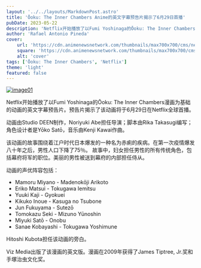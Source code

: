 ```yaml
---
layout: '../../layouts/MarkdownPost.astro'
title: 'Ōoku: The Inner Chambers Anime的英文字幕预告片揭示了6月29日首播'
pubDate: 2023-05-22
description: 'Netflix开始播放了以Fumi Yoshinaga的Ōoku: The Inner Chambers漫画为基础的动画的英文字幕预告片。预告片揭示了该动画将于6月29日在Netflix全球首播。'
author: 'Rafael Antonio Pineda'
cover:
    url: 'https://cdn.animenewsnetwork.com/thumbnails/max700x700/cms/news.6/198341/ooku.jpg'
    square: 'https://cdn.animenewsnetwork.com/thumbnails/max700x700/cms/news.6/198341/ooku.jpg'
    alt: 'cover'
tags: ['Ōoku: The Inner Chambers', 'Netflix']
theme: 'light'
featured: false
---
```


[![image01](https://cdn.animenewsnetwork.com/thumbnails/max700x700/cms/news.6/198341/ooku.jpg)](https://www.youtube.com/watch?v=lL2yLQtxWrw)

Netflix开始播放了以Fumi Yoshinaga的Ōoku: The Inner Chambers漫画为基础的动画的英文字幕预告片。预告片揭示了该动画将于6月29日在Netflix全球首播。

动画由Studio DEEN制作，Noriyuki Abe担任导演；脚本由Rika Takasugi编写；角色设计者是Yōko Satō，音乐由Kenji Kawai作曲。

该动画的故事围绕着江户时代日本爆发的一种名为赤痢的疾病。在第一次疫情爆发八十年之后，男性人口下降了75％。 故事中，妇女担任男性的所有传统角色，包括幕府将军的职位。美丽的男性被送到幕府的内部担任侍从。

动画的声优阵容包括：
- Mamoru Miyano - Madenokōji Arikoto
- Eriko Matsui - Tokugawa Iemitsu
- Yuuki Kaji - Gyokuei
- Kikuko Inoue - Kasuga no Tsubone
- Jun Fukuyama - Sutezō
- Tomokazu Seki - Mizuno Yūnoshin
- Miyuki Satō - Onobu
- Sanae Kobayashi - Tokugawa Yoshimune

Hitoshi Kubota担任该动画的旁白。

Viz Media出版了该漫画的英文版。漫画在2009年获得了James Tiptree, Jr.奖和手塚治虫文化奖。
